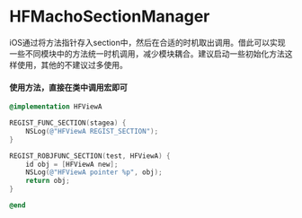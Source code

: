 # HFMachoSectionManager
iOS通过将方法指针存入section中，然后在合适的时机取出调用。借此可以实现一些不同模块中的方法统一时机调用，减少模块耦合。建议启动一些初始化方法这样使用，其他的不建议过多使用。

#### 使用方法，直接在类中调用宏即可
```Objective-c
@implementation HFViewA

REGIST_FUNC_SECTION(stagea) {
    NSLog(@"HFViewA REGIST_SECTION");
}

REGIST_ROBJFUNC_SECTION(test, HFViewA) {
    id obj = [HFViewA new];
    NSLog(@"HFViewA pointer %p", obj);
    return obj;
}

@end
```
